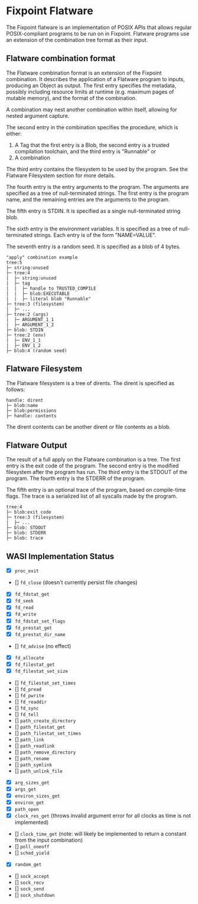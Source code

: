 # Fixpoint Flatware

The Fixpoint flatware is an implementation of POSIX APIs that allows regular 
POSIX-compliant programs to be run on in Fixpoint. Flatware programs use an 
extension of the combination tree format as their input.

## Flatware combination format

The Flatware combination format is an extension of the Fixpoint combination. It
describes the application of a Flatware program to inputs, producing an Object 
as output. The first entry specifies the metadata, possibly including resource 
limits at runtime (e.g. maximum pages of mutable memory), and the format of the
combination.

A combination may nest another combination within itself, allowing
for nested argument capture.

The second entry in the combination specifies the procedure, which is either:
  1. A Tag that the first entry is a Blob, the second entry is a trusted 
  compilation toolchain, and the third entry is "Runnable" or
  2. A combination

The third entry contains the filesystem to be used by the program. See the
Flatware Filesystem section for more details.

The fourth entry is the entry arguments to the program. The arguments are
specified as a tree of null-terminated strings. The first entry is the program
name, and the remaining entries are the arguments to the program.

The fifth entry is STDIN. It is specified as a single null-terminated string 
blob.

The sixth entry is the environment variables. It is specified as a tree of
null-terminated strings. Each entry is of the form "NAME=VALUE".

The seventh entry is a random seed. It is specified as a blob of 4 bytes.


```
"apply" combination example
tree:5
├─ string:unused
├─ tree:4
|  ├─ string:unused
|  ├─ tag
|  |  ├─ handle to TRUSTED_COMPILE
|  |  ├─ blob:EXECUTABLE
|  |  ├─ literal blob "Runnable"
├─ tree:3 (filesystem)
|  ├─ ...
├─ tree:2 (args)
|  ├─ ARGUMENT_1_1
|  ├─ ARGUMENT_1_2
├─ blob: STDIN
├─ tree:2 (env)
|  ├─ ENV_1_1
|  ├─ ENV_1_2
├─ blob:4 (random seed)
```

## Flatware Filesystem

The Flatware filesystem is a tree of dirents. The dirent is specified as
follows:

```
handle: dirent
├─ blob:name
├─ blob:permissions
├─ handle: contents
```

The dirent contents can be another dirent or file contents as a blob.

## Flatware Output

The result of a full apply on the Flatware combination is a tree. The first
entry is the exit code of the program. The second entry is the modified 
filesystem after the program has run. The third entry is the STDOUT of the 
program. The fourth entry is the STDERR of the program.

The fifth entry is an optional trace of the program, based on compile-time 
flags. The trace is a serialized list of all syscalls made by the program.

```
tree:4
├─ blob:exit code
├─ tree:3 (filesystem)
|  ├─ ...
├─ blob: STDOUT
├─ blob: STDERR
├─ blob: trace
```

## WASI Implementation Status

- [x] `proc_exit`
- [] `fd_close` (doesn't currently persist file changes)
- [x] `fd_fdstat_get`
- [x] `fd_seek`
- [x] `fd_read`
- [x] `fd_write`
- [x] `fd_fdstat_set_flags`
- [x] `fd_prestat_get`
- [x] `fd_prestat_dir_name`
- [] `fd_advise` (no effect)
- [x] `fd_allocate`
- [x] `fd_filestat_get`
- [x] `fd_filestat_set_size`
- [] `fd_filestat_set_times`
- [] `fd_pread`
- [] `fd_pwrite`
- [] `fd_readdir`
- [] `fd_sync`
- [] `fd_tell`
- [] `path_create_directory`
- [] `path_filestat_get`
- [] `path_filestat_set_times`
- [] `path_link`
- [] `path_readlink`
- [] `path_remove_directory`
- [] `path_rename`
- [] `path_symlink`
- [] `path_unlink_file`
- [x] `arg_sizes_get`
- [x] `args_get`
- [x] `environ_sizes_get`
- [x] `environ_get`
- [x] `path_open`
- [x] `clock_res_get` (throws invalid argument error for all clocks as time is not implemented)
- [] `clock_time_get` (note: will likely be implemented to return a constant from the input combination)
- [] `poll_oneoff`
- [] `sched_yield`
- [x] `random_get`
- [] `sock_accept`
- [] `sock_recv`
- [] `sock_send`
- [] `sock_shutdown`


